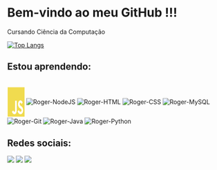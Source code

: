 ## <h1> <strong> Bem-vindo ao meu GitHub</strong> !!! </h1>
Cursando Ciência da Computação

<div>
 
[![Top Langs](https://github-readme-stats.vercel.app/api/top-langs/?username=rogerdapalma&layout=compact&langs_count=10&theme=dark)](https://github.com/rogerdapalma/github-readme-stats)
</div>
 


## Estou aprendendo: 
<div style="display: inline_block"><br>
  <img align="center" alt="Roger-Js" height="70" width="40" src="https://raw.githubusercontent.com/devicons/devicon/master/icons/javascript/javascript-plain.svg">
  <img align="center" alt="Roger-NodeJS" height="70" width="" src="https://cdn.jsdelivr.net/gh/devicons/devicon/icons/nodejs/nodejs-original-wordmark.svg">
  <img align="center" alt="Roger-HTML" height="70" width="40" src="https://cdn.jsdelivr.net/gh/devicons/devicon/icons/html5/html5-original-wordmark.svg">
  <img align="center" alt="Roger-CSS" height="70" width="40" src="https://cdn.jsdelivr.net/gh/devicons/devicon/icons/css3/css3-original-wordmark.svg">
  <img align="center" alt="Roger-MySQL" height="70" width="" src="https://cdn.jsdelivr.net/gh/devicons/devicon/icons/mysql/mysql-original-wordmark.svg">
  <img align="center" alt="Roger-Git" height="70" width="" src="https://cdn.jsdelivr.net/gh/devicons/devicon/icons/git/git-original-wordmark.svg">
  <img align="center" alt="Roger-Java" height="70" width="50" src="https://cdn.jsdelivr.net/gh/devicons/devicon/icons/java/java-original-wordmark.svg">
  <img align="center" alt="Roger-Python" height="70" width="40" src="https://cdn.jsdelivr.net/gh/devicons/devicon/icons/python/python-original-wordmark.svg">
  
</div>

<p align="center">


## Redes sociais:
<div> 
  <a href="https://www.instagram.com/rogerpalma_/?utm_medium" target="_blank"><img src="https://img.shields.io/badge/-Instagram-%23E4405F?style=for-the-badge&logo=instagram&logoColor=white" target="_blank"></a>
  <a href = "mailto:rogerdapalma@gmail.com"><img src="https://img.shields.io/badge/Gmail-D14836?style=for-the-badge&logo=gmail&logoColor=white"></a>
  <a href="https://www.linkedin.com/in/roger-palma-1b357225b/" target="_blank"><img src="https://img.shields.io/badge/-LinkedIn-%230077B5?style=for-the-badge&logo=linkedin&logoColor=white" target="_blank"></a> 
</div>
